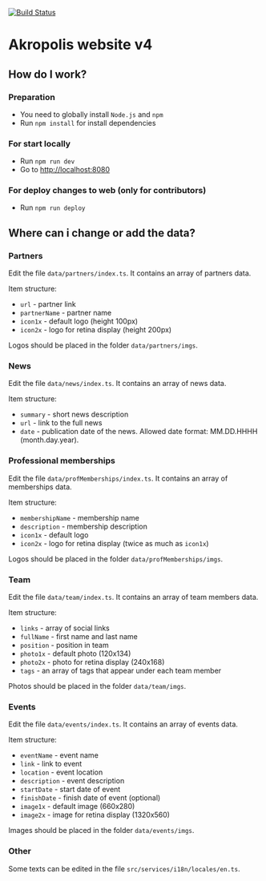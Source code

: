 [![Build Status](https://www.travis-ci.org/akropolisio/akropolis-website-v4.svg?branch=master)](https://www.travis-ci.org/akropolisio/akropolis-website-v4)

# Akropolis website v4

## How do I work?

### Preparation
- You need to globally install `Node.js` and `npm`
- Run `npm install` for install dependencies

### For start locally
- Run `npm run dev`
- Go to [http://localhost:8080]()

### For deploy changes to web (only for contributors)
- Run `npm run deploy`

## Where can i change or add the data?

### Partners
Edit the file `data/partners/index.ts`. It contains an array of partners data.

Item structure:
- `url` - partner link
- `partnerName` - partner name
- `icon1x` - default logo (height 100px)
- `icon2x` - logo for retina display (height 200px)

Logos should be placed in the folder `data/partners/imgs`.

### News
Edit the file `data/news/index.ts`. It contains an array of news data.

Item structure:
- `summary` - short news description
- `url` - link to the full news
- `date` - publication date of the news. Allowed date format: MM.DD.HHHH (month.day.year).

### Professional memberships
Edit the file `data/profMemberships/index.ts`. It contains an array of memberships data.

Item structure:
- `membershipName` - membership name
- `description` - membership description
- `icon1x` - default logo
- `icon2x` - logo for retina display (twice as much as `icon1x`)

Logos should be placed in the folder `data/profMemberships/imgs`.

### Team
Edit the file `data/team/index.ts`. It contains an array of team members data.

Item structure:
- `links` - array of social links
- `fullName` - first name and last name
- `position` - position in team
- `photo1x` - default photo (120x134)
- `photo2x` - photo for retina display (240x168)
- `tags` - an array of tags that appear under each team member

Photos should be placed in the folder `data/team/imgs`.

### Events
Edit the file `data/events/index.ts`. It contains an array of events data.

Item structure:
- `eventName` - event name
- `link` - link to event
- `location` - event location
- `description` - event description
- `startDate` - start date of event
- `finishDate` - finish date of event (optional)
- `image1x` - default image (660x280)
- `image2x` - image for retina display (1320x560)

Images should be placed in the folder `data/events/imgs`.

### Other
Some texts can be edited in the file `src/services/i18n/locales/en.ts`.
